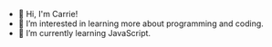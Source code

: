 - 👋 Hi, I'm Carrie!
- 👀 I’m interested in learning more about programming and coding.
- 🌱 I’m currently learning JavaScript. 

<!---
carrie-d/carrie-d is a ✨ special ✨ repository because its `README.md` (this file) appears on your GitHub profile.
You can click the Preview link to take a look at your changes.
--->
